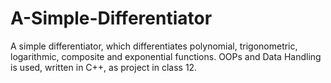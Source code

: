 # A-Simple-Differentiator
A simple differentiator, which differentiates polynomial, trigonometric, logarithmic, composite and exponential functions. OOPs and Data Handling is used, written in C++, as project in class 12.

